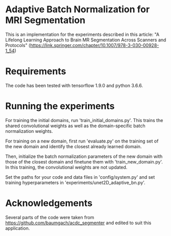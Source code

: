 # Adaptive Batch Normalization for MRI Segmentation

This is an implementation for the experiments described in this article: "A Lifelong Learning Approach to Brain MR Segmentation Across Scanners and Protocols" 
(https://link.springer.com/chapter/10.1007/978-3-030-00928-1_54)

# Requirements

The code has been tested with tensorflow 1.9.0 and python 3.6.6.

# Running the experiments
For training the initial domains, run 'train_initial_domains.py'. This trains the shared convolutional weights as well as the domain-specific batch normalization weights.

For training on a new domain, first run 'evaluate.py' on the training set of the new domain and identify the closest already learned domain.

Then, initialize the batch normalization parameters of the new domain with those of the closest domain and finetune them with 'train_new_domain.py'. In this training, the convolutional weights are not updated.

Set the paths for your code and data files in 'config/system.py' and set training hyperparameters in 'experiments/unet2D_adaptive_bn.py'.

# Acknowledgements
Several parts of the code were taken from https://github.com/baumgach/acdc_segmenter and edited to suit this application.
